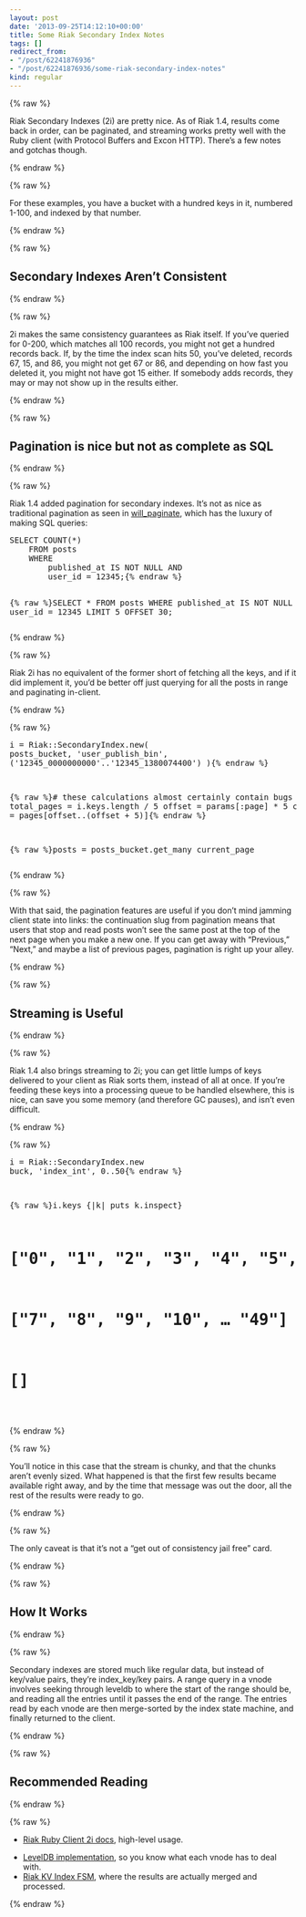 ```yaml
---
layout: post
date: '2013-09-25T14:12:10+00:00'
title: Some Riak Secondary Index Notes
tags: []
redirect_from:
- "/post/62241876936"
- "/post/62241876936/some-riak-secondary-index-notes"
kind: regular
---
```

{% raw %}<p>Riak Secondary Indexes (2i) are pretty nice. As of Riak 1.4, results come back
in order, can be paginated, and streaming works pretty well with the Ruby
client (with Protocol Buffers and Excon HTTP). There’s a few notes and gotchas
though.</p>{% endraw %}

{% raw %}<p>For these examples, you have a bucket with a hundred keys in it, numbered 1-100,
and indexed by that number.</p>{% endraw %}

{% raw %}<h2>Secondary Indexes Aren&rsquo;t Consistent</h2>{% endraw %}

{% raw %}<p>2i makes the same consistency guarantees as Riak itself. If you’ve queried for 0-200, which matches all 100 records,
you might not get a hundred records back. If, by the time the index scan hits
50, you’ve deleted, records 67, 15, and 86, you might not get 67 or 86, and
depending on how fast you deleted it, you might not have got 15 either. If
somebody adds records, they may or may not show up in the results either.</p>{% endraw %}

{% raw %}<h2>Pagination is nice but not as complete as SQL</h2>{% endraw %}

{% raw %}<p>Riak 1.4 added pagination for secondary indexes. It’s not as nice as
traditional pagination as seen in
<a href="https://rubygems.org/gems/will_paginate">will_paginate</a>, which has the luxury
of making SQL queries:</p>
<div class="highlight"><pre>SELECT COUNT(*)
    FROM posts
    WHERE
        published_at IS NOT NULL AND
        user_id = 12345;{% endraw %}

{% raw %}SELECT *
    FROM posts
    WHERE
        published_at IS NOT NULL AND
        user_id = 12345
    LIMIT 5
    OFFSET 30;
</pre></div>{% endraw %}

{% raw %}<p>Riak 2i has no equivalent of the former short of fetching all the keys, and
if it did implement it, you’d be better off just querying for all
the posts in range and paginating in-client.</p>{% endraw %}

{% raw %}<div class="highlight"><pre>i = Riak::SecondaryIndex.new(
    posts_bucket,
    'user_publish_bin',
    ('12345_0000000000'..'12345_1380074400')
    ){% endraw %}

{% raw %}# these calculations almost certainly contain bugs
total_pages = i.keys.length / 5
offset = params[:page] * 5
current_page = pages[offset..(offset + 5)]{% endraw %}

{% raw %}posts = posts_bucket.get_many current_page
</pre></div>{% endraw %}

{% raw %}<p>With that said, the pagination features are useful if you don’t
mind jamming client state into links: the continuation slug from pagination
means that users that stop and read posts won’t see the same post at the top 
of the next page when you make a new one. If you can get away with “Previous,” “Next,” and maybe a list of previous pages, pagination is right up your alley.</p>{% endraw %}

{% raw %}<h2>Streaming is Useful</h2>{% endraw %}

{% raw %}<p>Riak 1.4 also brings streaming to 2i; you can get little lumps of keys
delivered to your client as Riak sorts them, instead of all at once. If you’re
feeding these keys into a processing queue to be handled elsewhere, this is
nice, can save you some memory (and therefore GC pauses), and isn’t even
difficult.</p>{% endraw %}

{% raw %}<div class="highlight"><pre>i = Riak::SecondaryIndex.new buck, 'index_int', 0..50{% endraw %}

{% raw %}i.keys {|k| puts k.inspect}
# ["0", "1", "2", "3", "4", "5", "6"]
# ["7", "8", "9", "10", … "49"]
# []
</pre></div>{% endraw %}

{% raw %}<p>You&rsquo;ll notice in this case that the stream is chunky, and that the chunks aren&rsquo;t evenly sized. What happened is that the first few results became available right away, and by the time that message was out the door, all the rest of the results were ready to go.</p>{% endraw %}

{% raw %}<p>The only caveat is that it’s not a “get out of consistency jail free” card.</p>{% endraw %}

{% raw %}<h2>How It Works</h2>{% endraw %}

{% raw %}<p>Secondary indexes are stored much like regular data, but instead of key/value
pairs, they’re index_key/key pairs. A range query in a vnode involves seeking through
leveldb to where the start of the range should be, and reading all the entries
until it passes the end of the range. The entries read by each vnode are then
merge-sorted by the index state machine, and finally returned to the client.</p>{% endraw %}

{% raw %}<h2>Recommended Reading</h2>{% endraw %}

{% raw %}<ul><li><a href="https://github.com/basho/riak-ruby-client/tree/1-4-stable#secondary-index-examples">Riak Ruby Client 2i docs</a>, high-level usage.</li>
<li><a href="http://leveldb.googlecode.com/svn/trunk/doc/impl.html">LevelDB implementation</a>, so you know what each vnode has to deal with.</li>
<li><a href="https://github.com/basho/riak_kv/blob/1.4/src/riak_kv_index_fsm.erl#L101">Riak KV Index FSM</a>, where the results are actually merged and processed.</li>
</ul>{% endraw %}